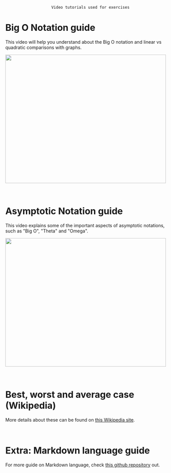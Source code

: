                         Video tutorials used for exercises

## <h1> Big O Notation guide </h1>

This video will help you understand about the Big O notation and linear vs quadratic comparisons with graphs.

<a href="http://www.youtube.com/watch?feature=player_embedded&v=D6xkbGLQesk" target="_blank"><img src="http://img.youtube.com/vi/D6xkbGLQesk/0.jpg" width="500" height="400" border="0"/></a>

</br>

## <h1> Asymptotic Notation guide </h1>

This video explains some of the important aspects of asymptotic notations, such as "Big O", "Theta" and "Omega". 

<a href="http://www.youtube.com/watch?feature=player_embedded&v=5O6f1GTLLeQ" target="_blank"><img src="http://img.youtube.com/vi/5O6f1GTLLeQ/0.jpg" width="500" height="400" border="0"/></a>

</br>

## <h1> Best, worst and average case (Wikipedia) </h1>
More details about these can be found on [this Wikipedia site](https://en.wikipedia.org/wiki/Best,_worst_and_average_case).

</br>


## <h1> **Extra:** Markdown language guide </h1>
For more guide on Markdown language, check [this github repository](https://github.com/adam-p/markdown-here/wiki/Markdown-Cheatsheet)  out.

